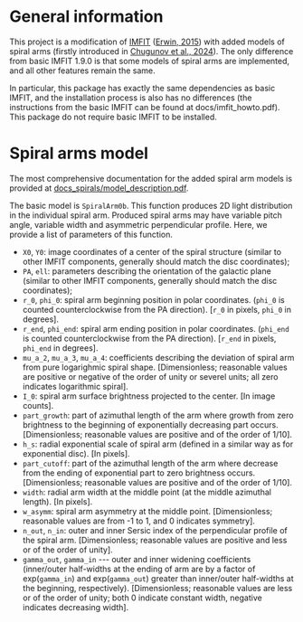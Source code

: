 # General information
This project is a modification of [IMFIT](http://www.mpe.mpg.de/~erwin/code/imfit/) ([Erwin, 2015](https://ui.adsabs.harvard.edu/abs/2015ApJ...799..226E/abstract)) with added models of spiral arms (firstly introduced in [Chugunov et al., 2024](https://ui.adsabs.harvard.edu/abs/2024MNRAS.527.9605C/abstract)). The only difference from basic IMFIT 1.9.0 is that some models of spiral arms are implemented, and all other features remain the same.

In particular, this package has exactly the same dependencies as basic IMFIT, and the installation process is also has no differences (the instructions from the basic IMFIT can be found at docs/imfit_howto.pdf). This package do not require basic IMFIT to be installed.

# Spiral arms model
The most comprehensive documentation for the added spiral arm models is provided at [docs_spirals/model_description.pdf](docs_spirals/model_description.pdf).

The basic model is `SpiralArm0b`. This function produces 2D light distribution in the individual spiral arm. Produced spiral arms may have variable pitch angle, variable width and asymmetric perpendicular profile. Here, we provide a list of parameters of this function.
* `X0`, `Y0`: image coordinates of a center of the spiral structure (similar to other IMFIT components, generally should match the disc coordinates);
* `PA`, `ell`: parameters describing the orientation of the galactic plane (similar to other IMFIT components, generally should match the disc coordinates);
* `r_0`, `phi_0`: spiral arm beginning position in polar coordinates. (`phi_0` is counted counterclockwise from the PA direction). [`r_0` in pixels, `phi_0` in degrees].
* `r_end`, `phi_end`: spiral arm ending position in polar coordinates. (`phi_end` is counted counterclockwise from the PA direction). [`r_end` in pixels, `phi_end` in degrees].
* `mu_a_2`, `mu_a_3`, `mu_a_4`: coefficients describing the deviation of spiral arm from pure logarighmic spiral shape. [Dimensionless; reasonable values are positive or negative of the order of unity or severel units; all zero indicates logarithmic spiral].
* `I_0`: spiral arm surface brightness projected to the center. [In image counts].
* `part_growth`: part of azimuthal length of the arm where growth from zero brightness to the beginning of exponentially decreasing part occurs. [Dimensionless; reasonable values are positive and of the order of 1/10].
* `h_s`: radial exponential scale of spiral arm (defined in a similar way as for exponential disc). [In pixels].
* `part_cutoff`: part of the azimuthal length of the arm where decrease from the ending of exponential part to zero brightness occurs. [Dimensionless; reasonable values are positive and of the order of 1/10].
* `width`: radial arm width at the middle point (at the middle azimuthal length). [In pixels].
* `w_asymm`: spiral arm asymmetry at the middle point. [Dimensionless; reasonable values are from -1 to 1, and 0 indicates symmetry].
*	`n_out`, `n_in`: outer and inner Sersic index of the perpendicular profile of the spiral arm. [Dimensionless; reasonable values are positive and less or of the order of unity].
*	`gamma_out`, `gamma_in` --- outer and inner widening coefficients (inner/outer half-widths at the ending of arm are by a factor of exp(`gamma_in`) and exp(`gamma_out`) greater than inner/outer half-widths at the beginning, respectively). [Dimensionless; reasonable values are less or of the order of unity; both 0 indicate constant width, negative indicates decreasing width].
